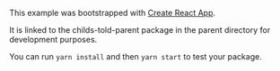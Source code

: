 This example was bootstrapped with [Create React App](https://github.com/facebook/create-react-app).

It is linked to the childs-told-parent package in the parent directory for development purposes.

You can run `yarn install` and then `yarn start` to test your package.
